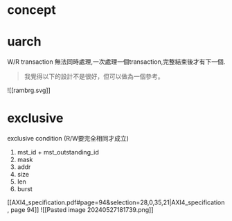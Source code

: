# concept

# uarch

W/R transaction 無法同時處理,一次處理一個transaction,完整結束後才有下一個.
>我覺得以下的設計不是很好，但可以做為一個參考。

![[rambrg.svg]]

# exclusive

exclusive condition (R/W要完全相同才成立)
1. mst_id + mst_outstanding_id
2. mask
3. addr
4. size
5. len
6. burst

[[AXI4_specification.pdf#page=94&selection=28,0,35,21|AXI4_specification, page 94]]
![[Pasted image 20240527181739.png]]